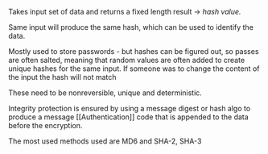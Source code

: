 Takes input set of data and returns a fixed length result -> *hash value.* 

Same input will produce the same hash, which can be used to identify the data.

Mostly used to store passwords - but hashes can be figured out, so passes are often salted, meaning that random values are often added to create unique hashes for the same input. If someone was to change the content of the input the hash will not match

These need to be nonreversible, unique and deterministic. 

Integrity protection is ensured by using a message digest or hash algo to produce a message [[Authentication]] code that is appended to the data before the encryption.

The most used methods used are MD6 and SHA-2, SHA-3